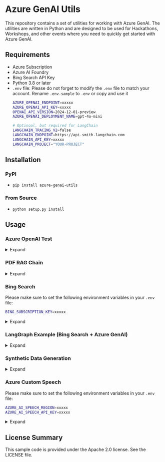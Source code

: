 # Azure GenAI Utils

This repository contains a set of utilities for working with Azure GenAI. The utilities are written in Python and are designed to be used for Hackathons, Workshops, and other events where you need to quickly get started with Azure GenAI.

## Requirements
- Azure Subscription
- Azure AI Foundry
- Bing Search API Key
- Python 3.8 or later
- `.env` file: Please do not forget to modify the `.env` file to match your account. Rename `.env.sample` to `.env` or copy and use it
    ```bash
    AZURE_OPENAI_ENDPOINT=xxxxx
    AZURE_OPENAI_API_KEY=xxxxx
    OPENAI_API_VERSION=2024-12-01-preview
    AZURE_OPENAI_DEPLOYMENT_NAME=gpt-4o-mini

    # Optinoal, but required for LangChain
    LANGCHAIN_TRACING_V2=false
    LANGCHAIN_ENDPOINT=https://api.smith.langchain.com
    LANGCHAIN_API_KEY=xxxxx
    LANGCHAIN_PROJECT="YOUR-PROJECT"
    ```

## Installation

### PyPI
- `pip install azure-genai-utils`

### From Source
- `python setup.py install`

## Usage 

### Azure OpenAI Test
<details markdown="block">
<summary>Expand</summary>

```python
from azure_genai_utils.aoai import AOAI
aoai = AOAI()
aoai.test_api_call()
```
</details>

### PDF RAG Chain
<details markdown="block">
<summary>Expand</summary>

```python
from azure_genai_utils.rag.pdf import PDFRetrievalChain

pdf_path = "[YOUR-PDF-PATH]"

pdf = PDFRetrievalChain(
    source_uri=[pdf_path],
    loader_type="PDFPlumber",
    model_name="gpt-4o-mini",
    embedding_name="text-embedding-3-large",
    chunk_size=500,
    chunk_overlap=50,
).create_chain()

question = "[YOUR-QUESTION]"
docs = pdf.retriever.invoke(question)
results = pdf.chain.invoke({"chat_history": "", "question": question, "context": docs})
```
</details>

### Bing Search
Please make sure to set the following environment variables in your `.env` file:
```bash
BING_SUBSCRIPTION_KEY=xxxxx
```

<details markdown="block">
<summary>Expand</summary>

```python
from azure_genai_utils.tools import BingSearch
from dotenv import load_dotenv

# You need to add BING_SUBSCRIPTION_KEY=xxxx in .env file
load_dotenv()

# Basic usage
bing = BingSearch(max_results=2, locale="ko-KR")
results = bing.invoke("Microsoft AutoGen")
print(results)

## Include news search results and format output
bing = BingSearch(
    max_results=2,
    locale="ko-KR",
    include_news=True,
    include_entity=False,
    format_output=True,
)
results = bing.invoke("Microsoft AutoGen")
print(results)
```
</details>

### LangGraph Example (Bing Search + Azure GenAI)
<details markdown="block">
<summary>Expand</summary>

```python
import json
from typing import Annotated
from typing_extensions import TypedDict
from langchain_openai import AzureChatOpenAI
from langchain_core.messages import ToolMessage
from langgraph.graph.message import add_messages
from langgraph.graph import StateGraph
from langgraph.prebuilt import ToolNode
from langgraph.graph import START, END
from azure_genai_utils.tools import BingSearch
from dotenv import load_dotenv

load_dotenv()

class State(TypedDict):
    messages: Annotated[list, add_messages]

llm = AzureChatOpenAI(model="gpt-4o-mini")
tool = BingSearch(max_results=3, format_output=False)
tools = [tool]
llm_with_tools = llm.bind_tools(tools)

def chatbot(state: State):
    answer = llm_with_tools.invoke(state["messages"])
    return {"messages": [answer]}

def route_tools(
    state: State,
):
    if messages := state.get("messages", []):
        ai_message = messages[-1]
    else:
        raise ValueError(f"No messages found in input state to tool_edge: {state}")

    if hasattr(ai_message, "tool_calls") and len(ai_message.tool_calls) > 0:
        return "tools"

    return END

graph_builder = StateGraph(State)
graph_builder.add_node("chatbot", chatbot)
tool_node = ToolNode(tools=[tool])
graph_builder.add_node("tools", tool_node)

graph_builder.add_conditional_edges(
    source="chatbot",
    path=route_tools,
    path_map={"tools": "tools", END: END},
)

graph_builder.add_edge("tools", "chatbot")
graph_builder.add_edge(START, "chatbot")
graph = graph_builder.compile()

# Test
inputs = {"messages": "Microsoft AutoGen"}

for event in graph.stream(inputs, stream_mode="values"):
    for key, value in event.items():
        print(f"\n==============\nSTEP: {key}\n==============\n")
        print(value[-1])
```
</details>

### Synthetic Data Generation
<details markdown="block">
<summary>Expand</summary>

```python
from azure_genai_utils.synthetic import (
    QADataGenerator,
    CustomQADataGenerator,
    QAType,
    generate_qas,
)

input_batch = [
    "The quick brown fox jumps over the lazy dog.",
    "What is the capital of France?",
]

model_config = {
    "deployment": "gpt-4o-mini",
    "model": "gpt-4o-mini",
    "max_tokens": 256,
}

try:
    qa_generator = QADataGenerator(model_config=model_config)
    # qa_generator = CustomQADataGenerator(
    #     model_config=model_config, templates_dir=f"./azure_genai_utils/synthetic/prompt_templates/ko"
    # )
    task = generate_qas(
        input_texts=input_batch,
        qa_generator=qa_generator,
        qa_type=QAType.LONG_ANSWER,
        num_questions=2,
        concurrency=3,
    )
except Exception as e:
    print(f"Error generating QAs: {e}")
```
</details>

### Azure Custom Speech
Please make sure to set the following environment variables in your `.env` file:
```bash
AZURE_AI_SPEECH_REGION=xxxxx
AZURE_AI_SPEECH_API_KEY=xxxxx
```
<details markdown="block">
<summary>Expand</summary>

```python
from azure_genai_utils.stt.stt_generator import CustomSpeechToTextGenerator

# Initialize the CustomSpeechToTextGenerator
stt = CustomSpeechToTextGenerator(
    custom_speech_lang="Korean",
    synthetic_text_file="cc_support_expressions.jsonl",
    train_output_dir="synthetic_data_train",
    train_output_dir_aug="synthetic_data_train_aug",
    eval_output_dir="synthetic_data_eval",
)

### Training set
# Generate synthetic text
topic = "Call center QnA related expected spoken utterances"
content = stt.generate_synthetic_text(
    topic=topic, num_samples=2, model_name="gpt-4o-mini"
)
stt.save_synthetic_text(output_dir="plain_text")

# Generate synthetic wav files for training
train_tts_voice_list = [
    "ko-KR-InJoonNeural",
    "zh-CN-XiaoxiaoMultilingualNeural",
    "en-GB-AdaMultilingualNeural",
]
stt.generate_synthetic_wav(
    mode="train", tts_voice_list=train_tts_voice_list, delete_old_data=True
)

# Augment the train data (Optional)
stt.augment_wav_files(num_augments=4)
# Package the train data to be used in the training pipeline
stt.package_trainset(use_augmented_data=True)

### Evaluation set
# Generate synthetic wav files for evaluation
eval_tts_voice_list = ["ko-KR-YuJinNeural"]
stt.generate_synthetic_wav(
    mode="eval", tts_voice_list=eval_tts_voice_list, delete_old_data=True
)
# Package the eval data to be used in the evaluation pipeline
stt.package_evalset(eval_dataset_dir="eval_dataset")
```
</details>

## License Summary
This sample code is provided under the Apache 2.0 license. See the LICENSE file.